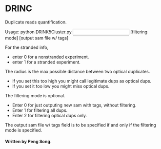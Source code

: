 # DRINC
Duplicate reads quantification.


Usage: python DRINK5Cluster.py <stranded info> <radius> <input sam file> <output all dups log file> <output optical dups log file> <output stats file> [filtering mode] [output sam file w/ tags]


For the stranded info,
 - enter 0 for a nonstranded experiment.
 - enter 1 for a stranded experiment.


The radius is the max possible distance between two optical duplicates.
 - If you set this too high you might call legitimate dups as optical dups.
 - If you set it too low you might miss optical dups.


The filtering mode is optional.
 - Enter 0 for just outputing new sam with tags, without filtering.
 - Enter 1 for filtering all dups.
 - Enter 2 for filtering optical dups only.

The output sam file w/ tags field is to be specified if and only if the filtering mode is specified.


#### Written by Peng Song.
